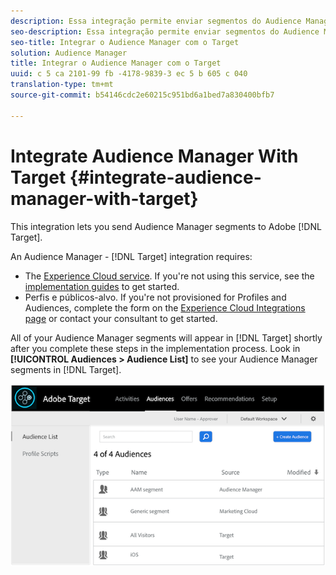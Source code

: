 ```yaml
---
description: Essa integração permite enviar segmentos do Audience Manager para o Target.
seo-description: Essa integração permite enviar segmentos do Audience Manager para o Target.
seo-title: Integrar o Audience Manager com o Target
solution: Audience Manager
title: Integrar o Audience Manager com o Target
uuid: c 5 ca 2101-99 fb -4178-9839-3 ec 5 b 605 c 040
translation-type: tm+mt
source-git-commit: b54146cdc2e60215c951bd6a1bed7a830400bfb7

---
```



# Integrate Audience Manager With Target {#integrate-audience-manager-with-target}

This integration lets you send Audience Manager segments to Adobe [!DNL Target].

An Audience Manager - [!DNL Target] integration requires:

* The [Experience Cloud service](https://marketing.adobe.com/resources/help/en_US/mcvid/). If you&#39;re not using this service, see the [implementation guides](https://marketing.adobe.com/resources/help/en_US/mcvid/mcvid-implementation-guides.html) to get started.
* Perfis e públicos-alvo. If you&#39;re not provisioned for Profiles and Audiences, complete the form on the [Experience Cloud Integrations page](https://adobe.allegiancetech.com/cgi-bin/qwebcorporate.dll?idx=X8SVES) or contact your consultant to get started.

All of your Audience Manager segments will appear in [!DNL Target] shortly after you complete these steps in the implementation process. Look in **[!UICONTROL Audiences > Audience List]** to see your Audience Manager segments in [!DNL Target].

![](../assets/target.png)